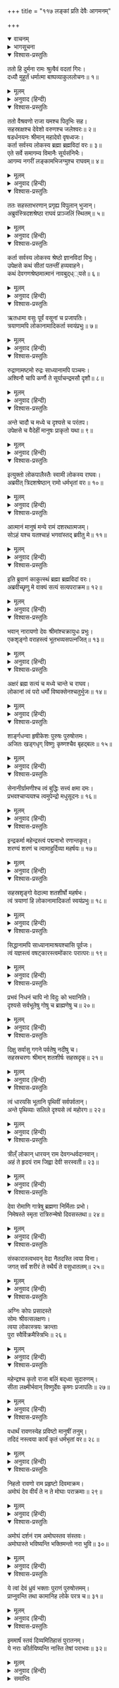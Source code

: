 +++
title = "११७ लङ्कां प्रति देवैः आगमनम्"

+++
<details open><summary>वाचनम्</summary>

<div class="audioEmbed"  caption="श्रीराम-हरिसीताराममूर्ति-घनपाठिभ्यां वचनम्" src="https://archive.org/download/Ramayana-recitation-Sriram-harisItArAmamUrti-Ghanapaati-v2/Kanda_6/Kanda_6_YK-117-Gods_reach_Lanka_and_approach_Rama_0.mp3"></div>
</details>



<details><summary>भागसूचना</summary>

117. भगवान् श्रीरामके पास देवताओंका आगमन तथा ब्रह्माद्वारा उनकी भगवत्ताका प्रतिपादन एवं स्तवन
</details>

<details open><summary>विश्वास-प्रस्तुतिः</summary>

ततो हि दुर्मना रामः श्रुत्वैवं वदतां गिरः।  
दध्यौ मुहूर्तं धर्मात्मा बाष्पव्याकुललोचनः॥ १॥
</details>

<details><summary>मूलम्</summary>

ततो हि दुर्मना रामः श्रुत्वैवं वदतां गिरः।  
दध्यौ मुहूर्तं धर्मात्मा बाष्पव्याकुललोचनः॥ १॥
</details>

<details><summary>अनुवाद (हिन्दी)</summary>

तदनन्तर धर्मात्मा श्रीराम हाहाकार करनेवाले वानर और राक्षसोंकी बातें सुनकर मन-ही-मन बहुत दुःखी हुए और आँखोंमें आँसू भरकर दो घड़ीतक कुछ सोचते रहे॥ १॥
</details>

<details open><summary>विश्वास-प्रस्तुतिः</summary>

ततो वैश्रवणो राजा यमश्च पितृभिः सह।  
सहस्राक्षश्च देवेशो वरुणश्च जलेश्वरः॥ २॥  
षडर्धनयनः श्रीमान् महादेवो वृषध्वजः।  
कर्ता सर्वस्य लोकस्य ब्रह्मा ब्रह्मविदां वरः॥ ३॥  
एते सर्वे समागम्य विमानैः सूर्यसंनिभैः।  
आगम्य नगरीं लङ्कामभिजग्मुश्च राघवम्॥ ४॥
</details>

<details><summary>मूलम्</summary>

ततो वैश्रवणो राजा यमश्च पितृभिः सह।  
सहस्राक्षश्च देवेशो वरुणश्च जलेश्वरः॥ २॥  
षडर्धनयनः श्रीमान् महादेवो वृषध्वजः।  
कर्ता सर्वस्य लोकस्य ब्रह्मा ब्रह्मविदां वरः॥ ३॥  
एते सर्वे समागम्य विमानैः सूर्यसंनिभैः।  
आगम्य नगरीं लङ्कामभिजग्मुश्च राघवम्॥ ४॥
</details>

<details><summary>अनुवाद (हिन्दी)</summary>

इसी समय विश्रवाके पुत्र यक्षराज कुबेर, पितरोंसहित यमराज, देवताओंके स्वामी सहस्र नेत्रधारी इन्द्र, जलके अधिपति वरुण, त्रिनेत्रधारी श्रीमान् वृषभध्वज महादेव तथा सम्पूर्ण जगत् के स्रष्टा ब्रह्मवेत्ताओंमें श्रेष्ठ ब्रह्माजी—ये सब देवता सूर्यतुल्य विमानोंद्वारा लङ्कापुरीमें आकर श्रीरघुनाथजीके पास गये॥ २—४॥
</details>

<details open><summary>विश्वास-प्रस्तुतिः</summary>

ततः सहस्ताभरणान् प्रगृह्य विपुलान् भुजान्।  
अब्रुवंस्त्रिदशश्रेष्ठा राघवं प्राञ्जलिं स्थितम्॥ ५॥
</details>

<details><summary>मूलम्</summary>

ततः सहस्ताभरणान् प्रगृह्य विपुलान् भुजान्।  
अब्रुवंस्त्रिदशश्रेष्ठा राघवं प्राञ्जलिं स्थितम्॥ ५॥
</details>

<details><summary>अनुवाद (हिन्दी)</summary>

भगवान् श्रीराम उनके सामने हाथ जोड़े खड़े थे। वे श्रेष्ठ देवता आभूषणोंसे अलंकृत अपनी विशाल भुजाओंको उठाकर उनसे बोले—॥ ५॥
</details>

<details open><summary>विश्वास-प्रस्तुतिः</summary>

कर्ता सर्वस्य लोकस्य श्रेष्ठो ज्ञानविदां विभुः।  
उपेक्षसे कथं सीतां पतन्तीं हव्यवाहने।  
कथं देवगणश्रेष्ठमात्मानं नावबुद‍्ध््यसे॥ ६॥
</details>

<details><summary>मूलम्</summary>

कर्ता सर्वस्य लोकस्य श्रेष्ठो ज्ञानविदां विभुः।  
उपेक्षसे कथं सीतां पतन्तीं हव्यवाहने।  
कथं देवगणश्रेष्ठमात्मानं नावबुद‍्ध््यसे॥ ६॥
</details>

<details><summary>अनुवाद (हिन्दी)</summary>

‘श्रीराम! आप सम्पूर्ण विश्वके उत्पादक, ज्ञानियोंमें श्रेष्ठ और सर्वव्यापक हैं। फिर इस समय आगमें गिरी हुई सीताकी उपेक्षा कैसे कर रहे हैं? आप समस्त देवताओंमें श्रेष्ठ विष्णु ही हैं। इस बातको कैसे नहीं समझ रहे हैं॥ ६॥
</details>

<details open><summary>विश्वास-प्रस्तुतिः</summary>

ऋतधामा वसुः पूर्वं वसूनां च प्रजापतिः।  
त्रयाणामपि लोकानामादिकर्ता स्वयंप्रभुः॥ ७॥
</details>

<details><summary>मूलम्</summary>

ऋतधामा वसुः पूर्वं वसूनां च प्रजापतिः।  
त्रयाणामपि लोकानामादिकर्ता स्वयंप्रभुः॥ ७॥
</details>

<details><summary>अनुवाद (हिन्दी)</summary>

‘पूर्वकालमें वसुओंके प्रजापति जो ऋतधामा नामक वसु थे, वे आप ही हैं। आप तीनों लोकोंके आदिकर्ता स्वयं प्रभु हैं॥ ७॥
</details>

<details open><summary>विश्वास-प्रस्तुतिः</summary>

रुद्राणामष्टमो रुद्रः साध्यानामपि पञ्चमः।  
अश्विनौ चापि कर्णौ ते सूर्याचन्द्रमसौ दृशौ॥ ८॥
</details>

<details><summary>मूलम्</summary>

रुद्राणामष्टमो रुद्रः साध्यानामपि पञ्चमः।  
अश्विनौ चापि कर्णौ ते सूर्याचन्द्रमसौ दृशौ॥ ८॥
</details>

<details><summary>अनुवाद (हिन्दी)</summary>

‘रुद्रोंमें आठवें रुद्र और साध्योंमें पाँचवें साध्य भी आप ही हैं। दो अश्विनीकुमार आपके कान हैं और सूर्य तथा चन्द्रमा नेत्र हैं॥ ८॥
</details>

<details open><summary>विश्वास-प्रस्तुतिः</summary>

अन्ते चादौ च मध्ये च दृश्यसे च परंतप।  
उपेक्षसे च वैदेहीं मानुषः प्राकृतो यथा॥ ९॥
</details>

<details><summary>मूलम्</summary>

अन्ते चादौ च मध्ये च दृश्यसे च परंतप।  
उपेक्षसे च वैदेहीं मानुषः प्राकृतो यथा॥ ९॥
</details>

<details><summary>अनुवाद (हिन्दी)</summary>

‘शत्रुओंको संताप देनेवाले देव! सृष्टिके आदि, अन्त और मध्यमें भी आप ही दिखायी देते हैं। फिर एक साधारण मनुष्यकी भाँति आप सीताकी उपेक्षा क्यों कर रहे हैं?’॥ ९॥
</details>

<details open><summary>विश्वास-प्रस्तुतिः</summary>

इत्युक्तो लोकपालैस्तैः स्वामी लोकस्य राघवः।  
अब्रवीत् त्रिदशश्रेष्ठान् रामो धर्मभृतां वरः॥ १०॥
</details>

<details><summary>मूलम्</summary>

इत्युक्तो लोकपालैस्तैः स्वामी लोकस्य राघवः।  
अब्रवीत् त्रिदशश्रेष्ठान् रामो धर्मभृतां वरः॥ १०॥
</details>

<details><summary>अनुवाद (हिन्दी)</summary>

उन लोकपालोंके ऐसा कहनेपर धर्मात्माओंमें श्रेष्ठ लोकनाथ रघुनाथ श्रीरामने उन श्रेष्ठ देवताओंसे कहा—॥ १०॥
</details>

<details open><summary>विश्वास-प्रस्तुतिः</summary>

आत्मानं मानुषं मन्ये रामं दशरथात्मजम्।  
सोऽहं यश्च यतश्चाहं भगवांस्तद् ब्रवीतु मे॥ ११॥
</details>

<details><summary>मूलम्</summary>

आत्मानं मानुषं मन्ये रामं दशरथात्मजम्।  
सोऽहं यश्च यतश्चाहं भगवांस्तद् ब्रवीतु मे॥ ११॥
</details>

<details><summary>अनुवाद (हिन्दी)</summary>

‘देवगण! मैं तो अपनेको मनुष्य दशरथपुत्र राम ही समझता हूँ। भगवन्! मैं जो हूँ और जहाँसे आया हूँ, वह सब आप ही मुझे बताइये’॥ ११॥
</details>

<details open><summary>विश्वास-प्रस्तुतिः</summary>

इति ब्रुवाणं काकुत्स्थं ब्रह्मा ब्रह्मविदां वरः।  
अब्रवीच्छृणु मे वाक्यं सत्यं सत्यपराक्रम॥ १२॥
</details>

<details><summary>मूलम्</summary>

इति ब्रुवाणं काकुत्स्थं ब्रह्मा ब्रह्मविदां वरः।  
अब्रवीच्छृणु मे वाक्यं सत्यं सत्यपराक्रम॥ १२॥
</details>

<details><summary>अनुवाद (हिन्दी)</summary>

श्रीरघुनाथजीके ऐसा कहनेपर ब्रह्मवेत्ताओंमें श्रेष्ठ ब्रह्माजीने उनसे इस प्रकार कहा—‘सत्यपराक्रमी श्रीरघुवीर! आप मेरी सच्ची बात सुनिये॥ १२॥
</details>

<details open><summary>विश्वास-प्रस्तुतिः</summary>

भवान् नारायणो देवः श्रीमांश्चक्रायुधः प्रभुः।  
एकशृङ्गो वराहस्त्वं भूतभव्यसपत्नजित्॥ १३॥
</details>

<details><summary>मूलम्</summary>

भवान् नारायणो देवः श्रीमांश्चक्रायुधः प्रभुः।  
एकशृङ्गो वराहस्त्वं भूतभव्यसपत्नजित्॥ १३॥
</details>

<details><summary>अनुवाद (हिन्दी)</summary>

‘आप चक्र धारण करनेवाले सर्वसमर्थ श्रीमान् भगवान् नारायण देव हैं, एक दाढ़वाले पृथ्वीधारी वराह हैं तथा देवताओंके भूत एवं भावी शत्रुओंको जीतनेवाले हैं॥ १३॥
</details>

<details open><summary>विश्वास-प्रस्तुतिः</summary>

अक्षरं ब्रह्म सत्यं च मध्ये चान्ते च राघव।  
लोकानां त्वं परो धर्मो विष्वक्सेनश्चतुर्भुजः॥ १४॥
</details>

<details><summary>मूलम्</summary>

अक्षरं ब्रह्म सत्यं च मध्ये चान्ते च राघव।  
लोकानां त्वं परो धर्मो विष्वक्सेनश्चतुर्भुजः॥ १४॥
</details>

<details><summary>अनुवाद (हिन्दी)</summary>

‘रघुनन्दन! आप अविनाशी परब्रह्म हैं। सृष्टिके आदि,मध्य और अन्तमें सत्यरूपसे विद्यमान हैं। आप ही लोकोंके परम धर्म हैं। आप ही विष्वक्सेन तथा चार भुजाधारी श्रीहरि हैं॥ १४॥
</details>

<details open><summary>विश्वास-प्रस्तुतिः</summary>

शार्ङ्गधन्वा हृषीकेशः पुरुषः पुरुषोत्तमः।  
अजितः खड्गधृग् विष्णुः कृष्णश्चैव बृहद‍्बलः॥ १५॥
</details>

<details><summary>मूलम्</summary>

शार्ङ्गधन्वा हृषीकेशः पुरुषः पुरुषोत्तमः।  
अजितः खड्गधृग् विष्णुः कृष्णश्चैव बृहद‍्बलः॥ १५॥
</details>

<details><summary>अनुवाद (हिन्दी)</summary>

‘आप ही शार्ङ्गधन्वा, हृषीकेश, अन्तर्यामी पुरुष और पुरुषोत्तम हैं। आप किसीसे पराजित नहीं होते। आप नन्दक नामक खड्ग धारण करनेवाले विष्णु एवं महाबली कृष्ण हैं॥ १५॥
</details>

<details open><summary>विश्वास-प्रस्तुतिः</summary>

सेनानीर्ग्रामणीश्च त्वं बुद्धिः सत्त्वं क्षमा दमः।  
प्रभवश्चाप्ययश्च त्वमुपेन्द्रो मधुसूदनः॥ १६॥
</details>

<details><summary>मूलम्</summary>

सेनानीर्ग्रामणीश्च त्वं बुद्धिः सत्त्वं क्षमा दमः।  
प्रभवश्चाप्ययश्च त्वमुपेन्द्रो मधुसूदनः॥ १६॥
</details>

<details><summary>अनुवाद (हिन्दी)</summary>

‘आप ही देव-सेनापति तथा गाँवोंके मुखिया अथवा नेता हैं। आप ही बुद्धि, सत्त्व, क्षमा, इन्द्रियनिग्रह तथा सृष्टि एवं प्रलयके कारण हैं। आप ही उपेन्द्र (वामन) और मधुसूदन हैं॥ १६॥
</details>

<details open><summary>विश्वास-प्रस्तुतिः</summary>

इन्द्रकर्मा महेन्द्रस्त्वं पद्मनाभो रणान्तकृत्।  
शरण्यं शरणं च त्वामाहुर्दिव्या महर्षयः॥ १७॥
</details>

<details><summary>मूलम्</summary>

इन्द्रकर्मा महेन्द्रस्त्वं पद्मनाभो रणान्तकृत्।  
शरण्यं शरणं च त्वामाहुर्दिव्या महर्षयः॥ १७॥
</details>

<details><summary>अनुवाद (हिन्दी)</summary>

‘इन्द्रको भी उत्पन्न करनेवाले महेन्द्र और युद्धका अन्त करनेवाले शान्तस्वरूप पद्मनाभ भी आप ही हैं। दिव्य महर्षिगण आपको शरणदाता तथा शरणागतवत्सल बताते हैं॥
</details>

<details open><summary>विश्वास-प्रस्तुतिः</summary>

सहस्रशृङ्गो वेदात्मा शतशीर्षो महर्षभः।  
त्वं त्रयाणां हि लोकानामादिकर्ता स्वयंप्रभुः॥ १८॥
</details>

<details><summary>मूलम्</summary>

सहस्रशृङ्गो वेदात्मा शतशीर्षो महर्षभः।  
त्वं त्रयाणां हि लोकानामादिकर्ता स्वयंप्रभुः॥ १८॥
</details>

<details><summary>अनुवाद (हिन्दी)</summary>

‘आप ही सहस्रों शाखारूप सींग तथा सैकड़ों विधिवाक्यरूप मस्तकोंसे युक्त वेदरूप महावृषभ हैं। आप ही तीनों लोकोंके आदिकर्ता और स्वयंप्रभु (परम स्वतन्त्र) हैं॥ १८॥
</details>

<details open><summary>विश्वास-प्रस्तुतिः</summary>

सिद्धानामपि साध्यानामाश्रयश्चासि पूर्वजः।  
त्वं यज्ञस्त्वं वषट्कारस्त्वमोंकारः परात्परः॥ १९॥
</details>

<details><summary>मूलम्</summary>

सिद्धानामपि साध्यानामाश्रयश्चासि पूर्वजः।  
त्वं यज्ञस्त्वं वषट्कारस्त्वमोंकारः परात्परः॥ १९॥
</details>

<details><summary>अनुवाद (हिन्दी)</summary>

‘आप सिद्ध और साध्योंके आश्रय तथा पूर्वज हैं। यज्ञ, वषट्कार और ओंकार भी आप ही हैं। आप श्रेष्ठसे भी श्रेष्ठ परमात्मा हैं॥ १९॥
</details>

<details open><summary>विश्वास-प्रस्तुतिः</summary>

प्रभवं निधनं चापि नो विदुः को भवानिति।  
दृश्यसे सर्वभूतेषु गोषु च ब्राह्मणेषु च॥ २०॥
</details>

<details><summary>मूलम्</summary>

प्रभवं निधनं चापि नो विदुः को भवानिति।  
दृश्यसे सर्वभूतेषु गोषु च ब्राह्मणेषु च॥ २०॥
</details>

<details><summary>अनुवाद (हिन्दी)</summary>

‘आपके आविर्भाव और तिरोभावको कोई नहीं जानता। आप कौन हैं—इसका भी किसीको पता नहीं है। समस्त प्राणियोंमें, गौओंमें तथा ब्राह्मणोंमें भी आप ही दिखायी देते हैं॥ २०॥
</details>

<details open><summary>विश्वास-प्रस्तुतिः</summary>

दिक्षु सर्वासु गगने पर्वतेषु नदीषु च।  
सहस्रचरणः श्रीमान् शतशीर्षः सहस्रदृक्॥ २१॥
</details>

<details><summary>मूलम्</summary>

दिक्षु सर्वासु गगने पर्वतेषु नदीषु च।  
सहस्रचरणः श्रीमान् शतशीर्षः सहस्रदृक्॥ २१॥
</details>

<details><summary>अनुवाद (हिन्दी)</summary>

‘समस्त दिशाओंमें, आकाशमें, पर्वतोंमें और नदियोंमें भी आपकी ही सत्ता है। आपके सहस्रों चरण, सैकड़ों मस्तक और सहस्रों नेत्र हैं॥ २१॥
</details>

<details open><summary>विश्वास-प्रस्तुतिः</summary>

त्वं धारयसि भूतानि पृथिवीं सर्वपर्वतान्।  
अन्ते पृथिव्याः सलिले दृश्यसे त्वं महोरगः॥ २२॥
</details>

<details><summary>मूलम्</summary>

त्वं धारयसि भूतानि पृथिवीं सर्वपर्वतान्।  
अन्ते पृथिव्याः सलिले दृश्यसे त्वं महोरगः॥ २२॥
</details>

<details><summary>अनुवाद (हिन्दी)</summary>

‘आप ही सम्पूर्ण प्राणियोंको, पृथ्वीको और समस्त पर्वतोंको धारण करते हैं। पृथ्वीका अन्त हो जानेपर आप ही जलके ऊपर महान् सर्प—शेषनागके रूपमें दिखायी देते हैं॥ २२॥
</details>

<details open><summary>विश्वास-प्रस्तुतिः</summary>

त्रील्ँ लोकान् धारयन् राम देवगन्धर्वदानवान्।  
अहं ते हृदयं राम जिह्वा देवी सरस्वती॥ २३॥
</details>

<details><summary>मूलम्</summary>

त्रील्ँ लोकान् धारयन् राम देवगन्धर्वदानवान्।  
अहं ते हृदयं राम जिह्वा देवी सरस्वती॥ २३॥
</details>

<details><summary>अनुवाद (हिन्दी)</summary>

‘श्रीराम! आप ही तीनों लोकोंको तथा देवता, गन्धर्व और दानवोंको धारण करनेवाले विराट् पुरुष नारायण हैं। सबके हृदयमें रमण करनेवाले परमात्मन्! मैं ब्रह्मा आपका हृदय हूँ और देवी सरस्वती आपकी जिह्वा हैं॥ २३॥
</details>

<details open><summary>विश्वास-प्रस्तुतिः</summary>

देवा रोमाणि गात्रेषु ब्रह्मणा निर्मिताः प्रभो।  
निमेषस्ते स्मृता रात्रिरुन्मेषो दिवसस्तथा॥ २४॥
</details>

<details><summary>मूलम्</summary>

देवा रोमाणि गात्रेषु ब्रह्मणा निर्मिताः प्रभो।  
निमेषस्ते स्मृता रात्रिरुन्मेषो दिवसस्तथा॥ २४॥
</details>

<details><summary>अनुवाद (हिन्दी)</summary>

‘प्रभो! मुझ ब्रह्माने जिनकी सृष्टि की है, वे सब देवता आपके विराट् शरीरमें रोम हैं। आपके नेत्रोंका बन्द होना रात्रि और खुलना ही दिन है॥ २४॥
</details>

<details open><summary>विश्वास-प्रस्तुतिः</summary>

संस्कारास्त्वभवन् वेदा नैतदस्ति त्वया विना।  
जगत् सर्वं शरीरं ते स्थैर्यं ते वसुधातलम्॥ २५॥
</details>

<details><summary>मूलम्</summary>

संस्कारास्त्वभवन् वेदा नैतदस्ति त्वया विना।  
जगत् सर्वं शरीरं ते स्थैर्यं ते वसुधातलम्॥ २५॥
</details>

<details><summary>अनुवाद (हिन्दी)</summary>

‘वेद आपके संस्कार हैं। आपके बिना इस जगत् का अस्तित्व नहीं है। सम्पूर्ण विश्व आपका शरीर है। पृथ्वी आपकी स्थिरता है॥ २५॥
</details>

<details open><summary>विश्वास-प्रस्तुतिः</summary>

अग्निः कोपः प्रसादस्ते  
सोमः श्रीवत्सलक्षणः।  
त्वया लोकास्त्रयः क्रान्ताः  
पुरा स्वैर्विक्रमैस्त्रिभिः॥ २६॥
</details>

<details><summary>मूलम्</summary>

अग्निः कोपः प्रसादस्ते सोमः श्रीवत्सलक्षणः।  
त्वया लोकास्त्रयः क्रान्ताः पुरा स्वैर्विक्रमैस्त्रिभिः॥ २६॥
</details>

<details><summary>अनुवाद (हिन्दी)</summary>

‘अग्नि आपका कोप है और चन्द्रमा प्रसन्नता है, वक्षःस्थलमें श्रीवत्सका चिह्न धारण करनेवाले भगवान् विष्णु आप ही हैं। पूर्वकालमें (वामनावतारके समय) आपने ही अपने तीन पगोंसे तीनों लोक नाप लिये थे॥ २६॥
</details>

<details open><summary>विश्वास-प्रस्तुतिः</summary>

महेन्द्रश्च कृतो राजा बलिं बद्‍ध्वा सुदारुणम्।  
सीता लक्ष्मीर्भवान् विष्णुर्देवः कृष्णः प्रजापतिः॥ २७॥
</details>

<details><summary>मूलम्</summary>

महेन्द्रश्च कृतो राजा बलिं बद्‍ध्वा सुदारुणम्।  
सीता लक्ष्मीर्भवान् विष्णुर्देवः कृष्णः प्रजापतिः॥ २७॥
</details>

<details><summary>अनुवाद (हिन्दी)</summary>

‘आपने अत्यन्त दारुण दैत्यराज बलिको बाँधकर इन्द्रको तीनों लोकोंका राजा बनाया था। सीता साक्षात् लक्ष्मी हैं और आप भगवान् विष्णु हैं। आप ही सच्चिदानन्दस्वरूप भगवान् श्रीकृष्ण एवं प्रजापति हैं॥ २७॥
</details>

<details open><summary>विश्वास-प्रस्तुतिः</summary>

वधार्थं रावणस्येह प्रविष्टो मानुषीं तनुम्।  
तदिदं नस्त्वया कार्यं कृतं धर्मभृतां वर॥ २८॥
</details>

<details><summary>मूलम्</summary>

वधार्थं रावणस्येह प्रविष्टो मानुषीं तनुम्।  
तदिदं नस्त्वया कार्यं कृतं धर्मभृतां वर॥ २८॥
</details>

<details><summary>अनुवाद (हिन्दी)</summary>

‘धर्मात्माओंमें श्रेष्ठ रघुवीर! आपने रावणका वध करनेके लिये ही इस लोकमें मनुष्यके शरीरमें प्रवेश किया था। हमलोगोंका कार्य आपने सम्पन्न कर दिया॥ २८॥
</details>

<details open><summary>विश्वास-प्रस्तुतिः</summary>

निहतो रावणो राम प्रहृष्टो दिवमाक्रम।  
अमोघं देव वीर्यं ते न ते मोघाः पराक्रमाः॥ २९॥
</details>

<details><summary>मूलम्</summary>

निहतो रावणो राम प्रहृष्टो दिवमाक्रम।  
अमोघं देव वीर्यं ते न ते मोघाः पराक्रमाः॥ २९॥
</details>

<details><summary>अनुवाद (हिन्दी)</summary>

‘श्रीराम! आपके द्वारा रावण मारा गया। अब आप प्रसन्नतापूर्वक अपने दिव्य धाममें पधारिये। देव! आपका बल अमोघ है। आपके पराक्रम भी व्यर्थ होनेवाले नहीं हैं॥ २९॥
</details>

<details open><summary>विश्वास-प्रस्तुतिः</summary>

अमोघं दर्शनं राम अमोघस्तव संस्तवः।  
अमोघास्ते भविष्यन्ति भक्तिमन्तो नरा भुवि॥ ३०॥
</details>

<details><summary>मूलम्</summary>

अमोघं दर्शनं राम अमोघस्तव संस्तवः।  
अमोघास्ते भविष्यन्ति भक्तिमन्तो नरा भुवि॥ ३०॥
</details>

<details><summary>अनुवाद (हिन्दी)</summary>

‘श्रीराम! आपका दर्शन अमोघ है। आपका स्तवन भी अमोघ है तथा आपमें भक्ति रखनेवाले मनुष्य भी इस भूमण्डलमें अमोघ ही होंगे॥ ३०॥
</details>

<details open><summary>विश्वास-प्रस्तुतिः</summary>

ये त्वां देवं ध्रुवं भक्ताः पुराणं पुरुषोत्तमम्।  
प्राप्नुवन्ति तथा कामानिह लोके परत्र च॥ ३१॥
</details>

<details><summary>मूलम्</summary>

ये त्वां देवं ध्रुवं भक्ताः पुराणं पुरुषोत्तमम्।  
प्राप्नुवन्ति तथा कामानिह लोके परत्र च॥ ३१॥
</details>

<details><summary>अनुवाद (हिन्दी)</summary>

‘आप पुराणपुरुषोत्तम हैं। दिव्यरूपधारी परमात्मा हैं। जो लोग आपमें भक्ति रखेंगे, वे इस लोक और परलोकमें अपने सभी मनोरथ प्राप्त कर लेंगे’॥ ३१॥
</details>

<details open><summary>विश्वास-प्रस्तुतिः</summary>

इममार्षं स्तवं दिव्यमितिहासं पुरातनम्।  
ये नराः कीर्तयिष्यन्ति नास्ति तेषां पराभवः॥ ३२॥
</details>

<details><summary>मूलम्</summary>

इममार्षं स्तवं दिव्यमितिहासं पुरातनम्।  
ये नराः कीर्तयिष्यन्ति नास्ति तेषां पराभवः॥ ३२॥
</details>

<details><summary>अनुवाद (हिन्दी)</summary>

यह परम ऋषि ब्रह्माका कहा हुआ दिव्य स्तोत्र तथा पुरातन इतिहास है। जो लोग इसका कीर्तन करेंगे, उनका कभी पराभव नहीं होगा॥ ३२॥
</details>

<details><summary>समाप्तिः</summary>

इत्यार्षे श्रीमद्रामायणे वाल्मीकीये आदिकाव्ये युद्धकाण्डे सप्तदशाधिकशततमः सर्गः॥ ११७॥  
इस प्रकार श्रीवाल्मीकिनिर्मित आर्षरामायण आदिकाव्यके युद्धकाण्डमें एक सौ सत्रहवाँ सर्ग पूरा हुआ॥ ११७॥
</details>
